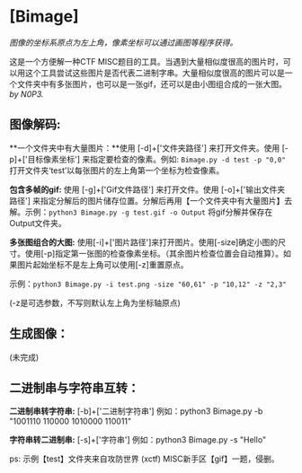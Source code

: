 # [Bimage]

*图像的坐标系原点为左上角，像素坐标可以通过画图等程序获得。*

  这是一个方便解一种CTF MISC题目的工具。当遇到大量相似度很高的图片时，可以用这个工具尝试这些图片是否代表二进制字串。大量相似度很高的图片可以是一个文件夹中有多张图片，也可以是一张gif，还可以是由小图组合成的一张大图。*by N0P3.*

## 图像解码:

**一个文件夹中有大量图片：**使用 [-d]+['文件夹路径'] 来打开文件夹。使用 [-p]+['目标像素坐标'] 来指定要检查的像素。例如: `Bimage.py -d test -p "0,0"`     打开文件夹‘test’以每张图片的左上角第一个坐标为检查像素。

**包含多帧的gif:**  使用 [-g]+['Gif文件路径'] 来打开文件。使用 [-o]+['输出文件夹路径'] 来指定分解后的图片储存位置。分解后再用【一个文件夹中有大量图片】去解。示例：`python3 Bimage.py -g test.gif -o Output`    将gif分解并保存在Output文件夹。

**多张图组合的大图:** 使用[-i]+['图片路径']来打开图片。使用[-size]确定小图的尺寸。使用[-p]指定第一张图的检查像素坐标。（其余图片检查位置会自动推算）。如果图片起始坐标不是左上角可以使用[-z]重置原点。

示例：`python3 Bimage.py -i test.png -size "60,61" -p "10,12" -z "2,3"`

(-z是可选参数，不写则默认左上角为坐标轴原点)

## 生成图像：

(未完成)

## 二进制串与字符串互转：

**二进制串转字符串:** [-b]+['二进制字符串'] 例如：python3 Bimage.py -b "1001110 110000 1010000 110011"

**字符串转二进制串:** [-s]+['字符串'] 例如：python3 Bimage.py -s "Hello"

ps: 示例【test】文件夹来自攻防世界 (xctf) MISC新手区【gif】一题，侵删。